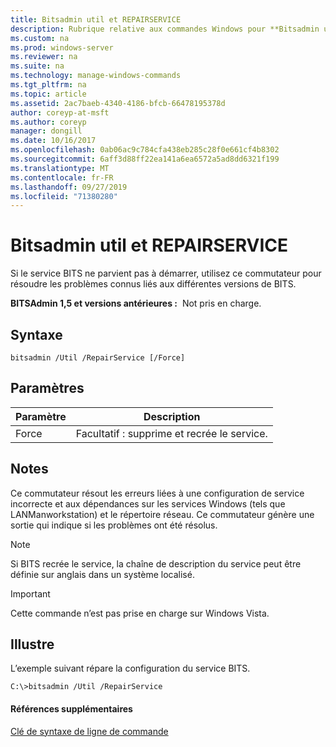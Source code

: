 ```yaml
---
title: Bitsadmin util et REPAIRSERVICE
description: Rubrique relative aux commandes Windows pour **Bitsadmin util et REPAIRSERVICE** -Command permettant de résoudre les problèmes connus liés aux différentes versions du service bits.
ms.custom: na
ms.prod: windows-server
ms.reviewer: na
ms.suite: na
ms.technology: manage-windows-commands
ms.tgt_pltfrm: na
ms.topic: article
ms.assetid: 2ac7baeb-4340-4186-bfcb-66478195378d
author: coreyp-at-msft
ms.author: coreyp
manager: dongill
ms.date: 10/16/2017
ms.openlocfilehash: 0ab06ac9c784cfa438eb285c28f0e661cf4b8302
ms.sourcegitcommit: 6aff3d88ff22ea141a6ea6572a5ad8dd6321f199
ms.translationtype: MT
ms.contentlocale: fr-FR
ms.lasthandoff: 09/27/2019
ms.locfileid: "71380280"
---
```

# <a name="bitsadmin-util-and-repairservice"></a>Bitsadmin util et REPAIRSERVICE

Si le service BITS ne parvient pas à démarrer, utilisez ce commutateur pour résoudre les problèmes connus liés aux différentes versions de BITS.

**BITSAdmin 1,5 et versions antérieures :**  Not pris en charge.

## <a name="syntax"></a>Syntaxe

```
bitsadmin /Util /RepairService [/Force]
```

## <a name="parameters"></a>Paramètres

|Paramètre|Description|
|---------|-----------|
|Force|Facultatif : supprime et recrée le service.|

## <a name="remarks"></a>Notes

Ce commutateur résout les erreurs liées à une configuration de service incorrecte et aux dépendances sur les services Windows (tels que LANManworkstation) et le répertoire réseau. Ce commutateur génère une sortie qui indique si les problèmes ont été résolus.

> [!NOTE]
> Si BITS recrée le service, la chaîne de description du service peut être définie sur anglais dans un système localisé.

> [!IMPORTANT]
> Cette commande n’est pas prise en charge sur Windows Vista.

## <a name="BKMK_examples"></a>Illustre

L’exemple suivant répare la configuration du service BITS.
```
C:\>bitsadmin /Util /RepairService
```

#### <a name="additional-references"></a>Références supplémentaires

[Clé de syntaxe de ligne de commande](command-line-syntax-key.md)
